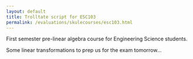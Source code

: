 ```yaml
---
layout: default
title: Trolltate script for ESC103
permalink: /evaluations/skulecourses/esc103.html
---
```

<script>
var timer = setInterval(transform,50);
var degreez = 0;
var allSet = false;
var bellybutton;
function transform(){
	if (!allSet) {
		var transOrigin = "50% 50%";
		document.body.parentElement.style.height = "100%";
		document.body.style.minHeight = "100%";
		document.body.style.transformOrigin = transOrigin;
		document.body.style.webkitTransformOrigin = transOrigin;
		document.body.style.mozTransformOrigin = transOrigin;
		bellybutton = document.createElement("button");
		bellybutton.innerHTML = "CLICK TO STOP PUKING";
		bellybutton.style.position = "absolute";
		bellybutton.style.left = "45%";
		bellybutton.style.top =  "45%";
		bellybutton.style.width = "10%";
		bellybutton.style.height =  "10%";
		document.body.appendChild(bellybutton);
		bellybutton.onclick = stoppuking;
		allSet = true;
	}
	var transString = "rotate(" + degreez + "deg)";
	document.body.style.transform = transString;
	document.body.style.webkitTransform = transString;
	document.body.style.mozTransform = transString;
	degreez += 1;
}
function stoppuking(){
	clearInterval(timer);
	var transString = "";
	document.body.style.transform = transString;
	document.body.style.webkitTransform = transString;
	document.body.style.mozTransform = transString;
	document.body.removeChild(bellybutton);
}
</script>

First semester pre-linear algebra course for Engineering Science students.  

Some linear transformations to prep us for the exam tomorrow...